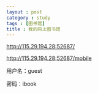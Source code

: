 ```yaml
---
layout : post
category : study
tags : [图书馆]
title : 我的网上图书馆
---
```


<http://115.29.194.28:52687/>

<http://115.29.194.28:52687/mobile>

用户名：guest

密码：ibook
